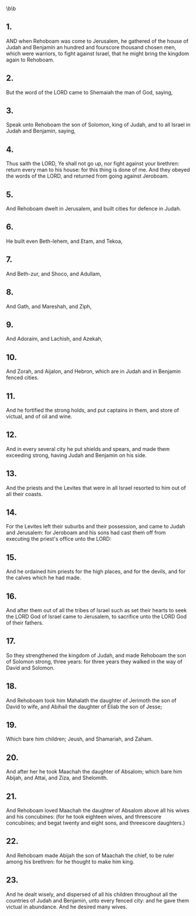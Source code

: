 \b\b
## 1.
AND when Rehoboam was come to Jerusalem, he gathered of the house of Judah and Benjamin an hundred and fourscore thousand chosen men, which were warriors, to fight against Israel, that he might bring the kingdom again to Rehoboam.
## 2.
But the word of the LORD came to Shemaiah the man of God, saying,
## 3.
Speak unto Rehoboam the son of Solomon, king of Judah, and to all Israel in Judah and Benjamin, saying,
## 4.
Thus saith the LORD, Ye shall not go up, nor fight against your brethren: return every man to his house: for this thing is done of me.  And they obeyed the words of the LORD, and returned from going against Jeroboam.
## 5.
And Rehoboam dwelt in Jerusalem, and built cities for defence in Judah.
## 6.
He built even Beth-lehem, and Etam, and Tekoa,
## 7.
And Beth-zur, and Shoco, and Adullam,
## 8.
And Gath, and Mareshah, and Ziph,
## 9.
And Adoraim, and Lachish, and Azekah,
## 10.
And Zorah, and Aijalon, and Hebron, which are in Judah and in Benjamin fenced cities.
## 11.
And he fortified the strong holds, and put captains in them, and store of victual, and of oil and wine.
## 12.
And in every several city he put shields and spears, and made them exceeding strong, having Judah and Benjamin on his side.
## 13.
And the priests and the Levites that were in all Israel resorted to him out of all their coasts.
## 14.
For the Levites left their suburbs and their possession, and came to Judah and Jerusalem: for Jeroboam and his sons had cast them off from executing the priest's office unto the LORD:
## 15.
And he ordained him priests for the high places, and for the devils, and for the calves which he had made.
## 16.
And after them out of all the tribes of Israel such as set their hearts to seek the LORD God of Israel came to Jerusalem, to sacrifice unto the LORD God of their fathers.
## 17.
So they strengthened the kingdom of Judah, and made Rehoboam the son of Solomon strong, three years: for three years they walked in the way of David and Solomon.
## 18.
And Rehoboam took him Mahalath the daughter of Jerimoth the son of David to wife, and Abihail the daughter of Eliab the son of Jesse;
## 19.
Which bare him children; Jeush, and Shamariah, and Zaham.
## 20.
And after her he took Maachah the daughter of Absalom; which bare him Abijah, and Attai, and Ziza, and Shelomith.
## 21.
And Rehoboam loved Maachah the daughter of Absalom above all his wives and his concubines: (for he took eighteen wives, and threescore concubines; and begat twenty and eight sons, and threescore daughters.)
## 22.
And Rehoboam made Abijah the son of Maachah the chief, to be ruler among his brethren: for he thought to make him king.
## 23.
And he dealt wisely, and dispersed of all his children throughout all the countries of Judah and Benjamin, unto every fenced city: and he gave them victual in abundance.  And he desired many wives.
